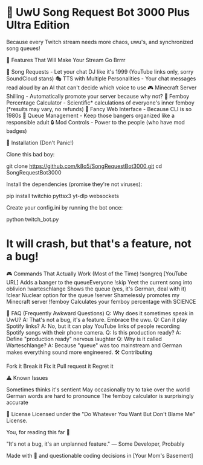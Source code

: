 # 🤖 UwU Song Request Bot 3000 Plus Ultra Edition

Because every Twitch stream needs more chaos, uwu's, and synchronized song queues!

🌟 Features That Will Make Your Stream Go Brrrr

🎵 Song Requests - Let your chat DJ like it's 1999 (YouTube links only, sorry SoundCloud stans)
🎭 TTS with Multiple Personalities - Your chat messages read aloud by an AI that can't decide which voice to use
🎮 Minecraft Server Shilling - Automatically promote your server because why not?
🌈 Femboy Percentage Calculator - Scientific* calculations of everyone's inner femboy (*results may vary, no refunds)
🎨 Fancy Web Interface - Because CLI is so 1980s
💫 Queue Management - Keep those bangers organized like a responsible adult
🔒 Mod Controls - Power to the people (who have mod badges)

🚀 Installation (Don't Panic!)

Clone this bad boy:

git clone https://github.com/k8o5/SongRequestBot3000.git
cd SongRequestBot3000

Install the dependencies (promise they're not viruses):

pip install twitchio pyttsx3 yt-dlp websockets

Create your config.ini by running the bot once:

python twitch_bot.py

# It will crash, but that's a feature, not a bug!

🎮 Commands That Actually Work (Most of the Time)
!songreq [YouTube URL] Adds a banger to the queueEveryone !skip Yeet the current song into oblivion !warteschlange Shows the queue (yes, it's German, deal with it) !clear Nuclear option for the queue 
!server Shamelessly promotes my Minecraft server !femboy Calculates your femboy percentage with SCIENCE

🤔 FAQ (Frequently Awkward Questions)
Q: Why does it sometimes speak in UwU?
A: That's not a bug, it's a feature. Embrace the uwu.
Q: Can it play Spotify links?
A: No, but it can play YouTube links of people recording Spotify songs with their phone camera.
Q: Is this production ready?
A: Define "production ready" nervous laughter
Q: Why is it called Warteschlange?
A: Because "queue" was too mainstream and German makes everything sound more engineered.
🛠️ Contributing

Fork it
Break it
Fix it
Pull request it
Regret it

⚠️ Known Issues

Sometimes thinks it's sentient
May occasionally try to take over the world
German words are hard to pronounce
The femboy calculator is surprisingly accurate

📜 License
Licensed under the "Do Whatever You Want But Don't Blame Me" License.

You, for reading this far 💖

"It's not a bug, it's an unplanned feature."
— Some Developer, Probably

Made with 💖 and questionable coding decisions in [Your Mom's Basement]
